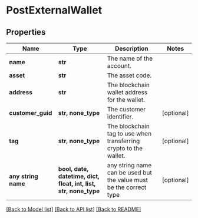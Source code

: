 # PostExternalWallet


## Properties
Name | Type | Description | Notes
------------ | ------------- | ------------- | -------------
**name** | **str** | The name of the account. | 
**asset** | **str** | The asset code. | 
**address** | **str** | The blockchain wallet address for the wallet. | 
**customer_guid** | **str, none_type** | The customer identifier. | [optional] 
**tag** | **str, none_type** | The blockchain tag to use when transferring crypto to the wallet. | [optional] 
**any string name** | **bool, date, datetime, dict, float, int, list, str, none_type** | any string name can be used but the value must be the correct type | [optional]

[[Back to Model list]](../README.md#documentation-for-models) [[Back to API list]](../README.md#documentation-for-api-endpoints) [[Back to README]](../README.md)


